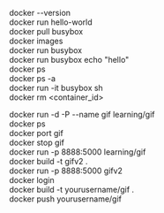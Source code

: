 docker --version  
docker run hello-world  
docker pull busybox   
docker images   
docker run busybox   
docker run busybox echo "hello"  
docker ps   
docker ps -a    
docker run -it busybox sh   
docker rm <container_id>   

docker run -d -P --name gif learning/gif      
docker ps    
docker port gif   
docker stop gif   
docker run -p 8888:5000 learning/gif   
docker build -t gifv2 .   
docker run -p 8888:5000 gifv2    
docker login   
docker build -t yourusername/gif .  
docker push yourusername/gif  
